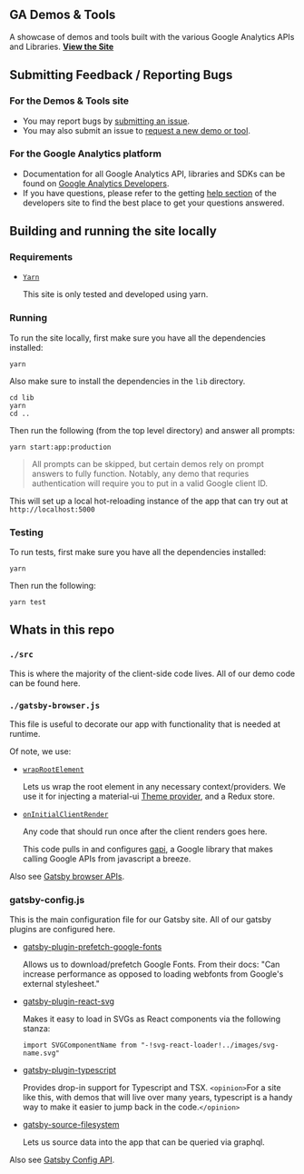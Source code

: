 ## GA Demos & Tools

A showcase of demos and tools built with the various Google Analytics APIs and
Libraries. **[View the Site]**

## Submitting Feedback / Reporting Bugs

### For the Demos & Tools site

- You may report bugs by [submitting an issue].
- You may also submit an issue to [request a new demo or tool].

### For the Google Analytics platform

- Documentation for all Google Analytics API, libraries and SDKs can be found
  on [Google Analytics Developers].
- If you have questions, please refer to the getting [help section] of the
  developers site to find the best place to get your questions answered.

## Building and running the site locally

### Requirements

- [`Yarn`](https://classic.yarnpkg.com/en/docs/install)

  This site is only tested and developed using yarn.

### Running

To run the site locally, first make sure you have all the dependencies
installed:

```shell
yarn
```

Also make sure to install the dependencies in the `lib` directory.

```shell
cd lib
yarn
cd ..
```

Then run the following (from the top level directory) and answer all prompts:

```shell
yarn start:app:production
```

> All prompts can be skipped, but certain demos rely on prompt answers to fully
> function. Notably, any demo that requries authentication will require you to
> put in a valid Google client ID.

This will set up a local hot-reloading instance of the app that can try out at
`http://localhost:5000`

### Testing

To run tests, first make sure you have all the dependencies installed:

```shell
yarn
```

Then run the following:

```shell
yarn test
```

## Whats in this repo

### `./src`

This is where the majority of the client-side code lives. All of our demo code
can be found here.

### `./gatsby-browser.js`

This file is useful to decorate our app with functionality that is needed at
runtime.

Of note, we use:

- [`wrapRootElement`](https://www.gatsbyjs.org/docs/browser-apis/#wrapRootElement)

  Lets us wrap the root element in any necessary context/providers. We use it
  for injecting a material-ui
  [Theme provider](https://material-ui.com/customization/theming/#theme-provider),
  and a Redux store.

- [`onInitialClientRender`](https://www.gatsbyjs.org/docs/browser-apis/#onInitialClientRender)

  Any code that should run once after the client renders goes here.

  This code pulls in and configures
  [gapi](https://github.com/google/google-api-javascript-client), a Google
  library that makes calling Google APIs from javascript a breeze.

Also see [Gatsby browser APIs](https://www.gatsbyjs.org/docs/browser-apis/).

### gatsby-config.js

This is the main configuration file for our Gatsby site. All of our gatsby
plugins are configured here.

- [gatsby-plugin-prefetch-google-fonts](https://www.gatsbyjs.org/packages/gatsby-plugin-prefetch-google-fonts/)

  Allows us to download/prefetch Google Fonts. From their docs: "Can increase
  performance as opposed to loading webfonts from Google's external
  stylesheet."

- [gatsby-plugin-react-svg](https://www.gatsbyjs.org/packages/gatsby-plugin-react-svg/)

  Makes it easy to load in SVGs as React components via the following stanza:

  ```
  import SVGComponentName from "-!svg-react-loader!../images/svg-name.svg"
  ```

- [gatsby-plugin-typescript](https://www.gatsbyjs.org/packages/gatsby-plugin-typescript/)

  Provides drop-in support for Typescript and TSX. `<opinion>`For a site like
  this, with demos that will live over many years, typescript is a handy way to
  make it easier to jump back in the code.`</opinion>`

- [gatsby-source-filesystem](https://www.gatsbyjs.org/packages/gatsby-source-filesystem/)

  Lets us source data into the app that can be queried via graphql.

Also see [Gatsby Config API](https://www.gatsbyjs.org/docs/gatsby-config/).

[view the site]: https://ga-dev-tools.web.app
[submitting an issue]: https://github.com/googleanalytics/ga-dev-tools/issues/new
[request a new demo or tool]: https://github.com/googleanalytics/ga-dev-tools/issues/new
[google analytics developers]: http://developers.google.com/analytics
[help section]: http://developers.google.com/analytics/help/
[gatsby-broweser.js]: #gatsby-browser.js
[gatsby-transformer-sharp]: https://www.gatsbyjs.org/packages/gatsby-transformer-sharp/
[gatsby-plugin-sharp]: https://www.gatsbyjs.org/packages/gatsby-plugin-sharp/
